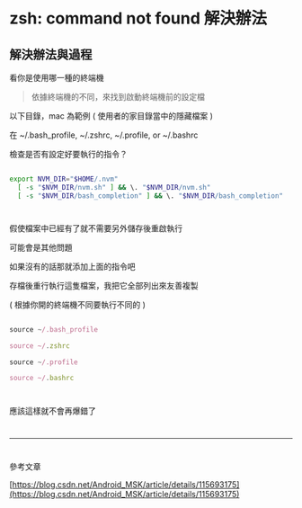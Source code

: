 # zsh: command not found 解決辦法

## 解決辦法與過程

看你是使用哪一種的終端機

> 依據終端機的不同，來找到啟動終端機前的設定檔

以下目錄，mac 為範例 ( 使用者的家目錄當中的隱藏檔案 )

在 ~/.bash_profile, ~/.zshrc, ~/.profile, or ~/.bashrc

檢查是否有設定好要執行的指令？

```sh

export NVM_DIR="$HOME/.nvm"
  [ -s "$NVM_DIR/nvm.sh" ] && \. "$NVM_DIR/nvm.sh"
  [ -s "$NVM_DIR/bash_completion" ] && \. "$NVM_DIR/bash_completion"

```

#

假使檔案中已經有了就不需要另外儲存後重啟執行

可能會是其他問題

如果沒有的話那就添加上面的指令吧

存檔後重行執行這隻檔案，我把它全部列出來友善複製

( 根據你開的終端機不同要執行不同的 )

```javascript

source ~/.bash_profile

source ~/.zshrc

source ~/.profile

source ~/.bashrc

```

#

應該這樣就不會再爆錯了

#

---

#

參考文章

[https://blog.csdn.net/Android_MSK/article/details/115693175](https://blog.csdn.net/Android_MSK/article/details/115693175)
